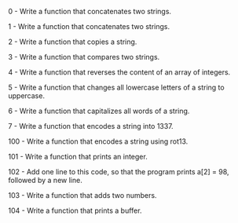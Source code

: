 0 - Write a function that concatenates two strings.

1 - Write a function that concatenates two strings.

2 - Write a function that copies a string.

3 - Write a function that compares two strings.

4 - Write a function that reverses the content of an array of integers.

5 - Write a function that changes all lowercase letters of a string to uppercase.

6 - Write a function that capitalizes all words of a string.

7 - Write a function that encodes a string into 1337.

100 - Write a function that encodes a string using rot13.

101 - Write a function that prints an integer.

102 - Add one line to this code, so that the program prints a[2] = 98, followed by a new line.

103 - Write a function that adds two numbers.

104 - Write a function that prints a buffer.

